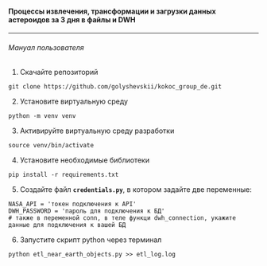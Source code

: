 #### Процессы извлечения, трансформации и загрузки данных астероидов за 3 дня в файлы и DWH
----
###### Мануал пользователя
1. Скачайте репозиторий
```
git clone https://github.com/golyshevskii/kokoc_group_de.git
```
2. Установите виртуальную среду
```
python -m venv venv
```
3. Активируйте виртуальную среду разработки
```
source venv/bin/activate
```
4. Установите необходимые библиотеки
```
pip install -r requirements.txt
```
5. Создайте файл **`credentials.py`**, в котором задайте две переменные:
```
NASA_API = 'токен подключения к API'
DWH_PASSWORD = 'пароль для подключения к БД'
# также в переменной conn, в теле функци dwh_connection, укажите данные для подключения к вашей БД
```
6. Запустите скрипт python через терминал
```
python etl_near_earth_objects.py >> etl_log.log
```
